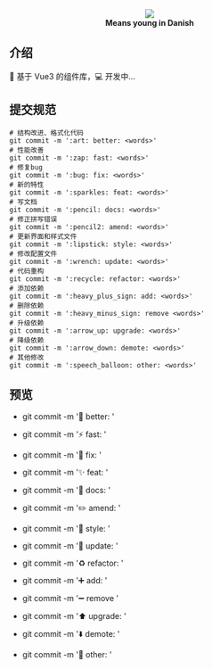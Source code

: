 <div align=center>
    <img  src="https://img-blog.csdnimg.cn/4ef044896feb4cb89741cc84d3cc2e41.png">
    <br/>
    <b>Means young in Danish</b>
</div>

## 介绍

🥉 基于 Vue3 的组件库，💻 开发中...

## 提交规范

```shell
# 结构改进、格式化代码
git commit -m ':art: better: <words>'
# 性能改善
git commit -m ':zap: fast: <words>'
# 修复bug
git commit -m ':bug: fix: <words>'
# 新的特性
git commit -m ':sparkles: feat: <words>'
# 写文档
git commit -m ':pencil: docs: <words>'
# 修正拼写错误
git commit -m ':pencil2: amend: <words>'
# 更新界面和样式文件
git commit -m ':lipstick: style: <words>'
# 修改配置文件
git commit -m ':wrench: update: <words>'
# 代码重构
git commit -m ':recycle: refactor: <words>'
# 添加依赖
git commit -m ':heavy_plus_sign: add: <words>'
# 删除依赖
git commit -m ':heavy_minus_sign: remove <words>'
# 升级依赖
git commit -m ':arrow_up: upgrade: <words>'
# 降级依赖
git commit -m ':arrow_down: demote: <words>'
# 其他修改
git commit -m ':speech_balloon: other: <words>'
```
## 预览

* git commit -m ':art: better: <words>'

* git commit -m ':zap: fast: <words>'

* git commit -m ':bug: fix: <words>'

* git commit -m ':sparkles: feat: <words>'

* git commit -m ':pencil: docs: <words>'

* git commit -m ':pencil2: amend: <words>'

* git commit -m ':lipstick: style: <words>'

* git commit -m ':wrench: update: <words>'

* git commit -m ':recycle: refactor: <words>'

* git commit -m ':heavy_plus_sign: add: <words>'

* git commit -m ':heavy_minus_sign: remove <words>'

* git commit -m ':arrow_up: upgrade: <words>'

* git commit -m ':arrow_down: demote: <words>'

* git commit -m ':speech_balloon: other: <words>'